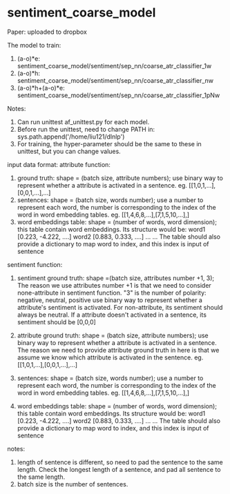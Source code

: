 # sentiment_coarse_model

Paper: uploaded to dropbox

The model to train:
1. (a-o)*e: sentiment_coarse_model/sentiment/sep_nn/coarse_atr_classifier_1w
2. (a-o)*h: sentiment_coarse_model/sentiment/sep_nn/coarse_atr_classifier_nw
3. (a-o)*h+(a-o)*e: sentiment_coarse_model/sentiment/sep_nn/coarse_atr_classifier_1pNw

Notes:
1. Can run unittest af_unittest.py for each model. 
2. Before run the unittest, need to change PATH in: sys.path.append('/home/liu121/dlnlp')
3. For training, the hyper-parameter should be the same to these in unittest, but you can change values.


input data format:
attribute function:
1. ground truth: shape = (batch size, attribute numbers); use binary way to represent whether a attribute is activated
in a sentence.
eg. [[1,0,1,...],[0,0,1,...],...]
2. sentences: shape = (batch size, words number); use a number to represent each word, the number is corresponding to
the index of the word in word embedding tables.
eg. [[1,4,6,8,...],[7,1,5,10,...],]
3. word embeddings table: shape = (number of words, word dimension); this table contain word embeddings.
Its structure would be:
word1 [0.223, -4.222, ....]
word2 [0.883, 0.333, ....]
... ...
The table should also provide a dictionary to map word to index, and this index is input of sentence

sentiment function:
1. sentiment ground truth: shape =(batch size, attributes number +1, 3); The reason we use attributes number +1 is that we need to
consider none-attribute in sentiment function. "3" is the number of polarity: negative, neutral, positive
use binary way to represent whether a attribute's sentiment is activated. For non-attribute, its sentiment should always be neutral.
If a attribute doesn't activated in a sentence, its sentiment should be [0,0,0]

2. attribute ground truth: shape = (batch size, attribute numbers); use binary way to represent whether a attribute is activated
in a sentence. The reason we need to provide attribute ground truth in here is that we assume we know which attribute is activated in the sentence.
eg. [[1,0,1,...],[0,0,1,...],...]

3. sentences: shape = (batch size, words number); use a number to represent each word, the number is corresponding to
the index of the word in word embedding tables.
eg. [[1,4,6,8,...],[7,1,5,10,...],]

4. word embeddings table: shape = (number of words, word dimension); this table contain word embeddings.
Its structure would be:
word1 [0.223, -4.222, ....]
word2 [0.883, 0.333, ....]
... ...
The table should also provide a dictionary to map word to index, and this index is input of sentence


notes:
1. length of sentence is different, so need to pad the sentence to the same length. Check the longest length of a sentence,
and pad all sentence to the same length.
2. batch size is the number of sentences.